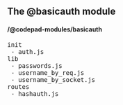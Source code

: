 ## The @basicauth module
#### /@codepad-modules/basicauth
<pre>
init
 - auth.js
lib
 - passwords.js
 - username_by_req.js
 - username_by_socket.js
routes
 - hashauth.js
</pre>

